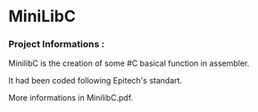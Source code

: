 # MiniLibC

### Project Informations :

MinilibC is the creation of some #C basical function in assembler.

It had been coded following Epitech's standart.

More informations in MinilibC.pdf.
